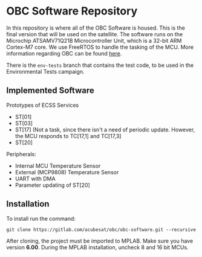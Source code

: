 # OBC Software Repository

In this repository is where all of the OBC Software is housed. This is the final version that will be used on the satellite.
The software runs on the Microchip ATSAMV71Q21B Microcontroller Unit, which is a 32-bit ARM Cortex-M7 core.
We use FreeRTOS to handle the tasking of the MCU.
More information regarding OBC can be found [here](https://gitlab.com/groups/acubesat/obc/-/wikis/home).

There is the `env-tests` branch that contains the test code, to be used in the Environmental Tests campaign.
## Implemented Software

Prototypes of ECSS Services

- ST[01]
- ST[03]
- ST[17] (Not a task, since there isn't a need of periodic update. However, the MCU responds to TC[17,1] and TC[17,3]
- ST[20]

Peripherals:
- Internal MCU Temperature Sensor
- External (MCP9808) Temperature Sensor
- UART with DMA
- Parameter updating of ST[20]

## Installation

To install run the command:

    git clone https://gitlab.com/acubesat/obc/obc-software.git --recursive

After cloning, the project must be imported to MPLAB. Make sure you have version **6.00**. During the MPLAB installation, uncheck 8 and 16 bit MCUs.